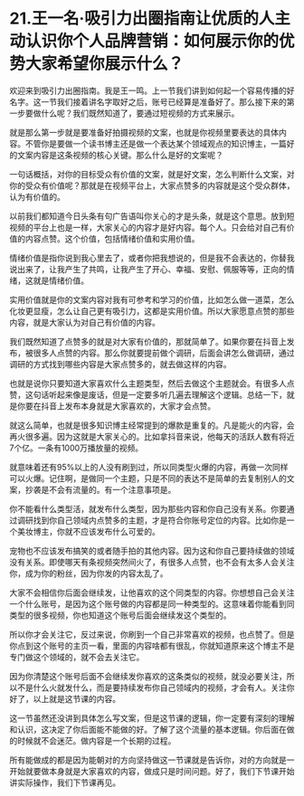 # 21.王一名·吸引力出圈指南让优质的人主动认识你个人品牌营销：如何展示你的优势大家希望你展示什么？

欢迎来到吸引力出圈指南。我是王一鸣。上一节我们讲到如何起一个容易传播的好名字。这一节我们接着讲名字取好之后，账号已经算是准备好了。那么接下来的第一步要做什么呢？我们既然知道了，要通过短视频的方式来展示。

就是那么第一步就是要准备好拍摄视频的文案，也就是你视频里要表达的具体内容。不管你是要做一个读书博主还是做一个表达某个领域观点的知识博主，一篇好的文案内容是这条视频的核心关键。那么什么是好的文案呢？

一句话概括，对你的目标受众有价值的文案，就是好文案，怎么判断什么文案，对你的受众有价值呢？那就是在视频平台上，大家点赞多的内容就是这个受众群体，认为有价值的。

以前我们都知道今日头条有句广告语叫你关心的才是头条，就是这个意思。放到短视频的平台上也是一样，大家关心的内容才是好内容。每个人。只会给对自己有价值的内容点赞。这个价值，包括情绪价值和实用价值。

情绪价值是指你说到我心里去了，或者你把我想说的，但是我不会表达的，你替我说出来了，让我产生了共鸣，让我产生了开心、幸福、安慰、佩服等等，正向的情绪，这就是情绪价值。

实用价值就是你的文案内容对我有可参考和学习的价值，比如怎么做一道菜，怎么化妆更显瘦，怎么让自己更有吸引力，这都是实用价值。所以大家愿意点赞的那些内容，就是大家认为对自己有价值的内容。

我们既然知道了点赞多的就是对大家有价值的，那就简单了。如果你要在抖音上发布，被很多人点赞的内容。那么你就要提前做个调研，后面会讲怎么做调研，通过调研的方式找到哪些内容是大家点赞多的，就去做这样的内容。

也就是说你只要知道大家喜欢什么主题类型，然后去做这个主题就会。有很多人点赞，这句话听起来像是废话，但是一定要多听几遍去理解这个逻辑。总结一下，就是你要在抖音上发布本身就是大家喜欢的，大家才会点赞。

就这么简单，也就是很多知识博主经常提到的爆款是重复的。凡是能火的内容，会再火很多遍。因为这就是大家关心的。比如拿抖音来说，他每天的活跃人数有将近7个亿。一条有1000万播放量的视频。

就意味着还有95%以上的人没有刷到过，所以同类型火爆的内容，再做一次同样可以火爆。记住啊，是做同一个主题，只是不同的表达不是简单的去复制别人的文案，抄袭是不会有流量的。有一个注意事项是。

你不能看什么类型活，就发布什么类型，因为那些内容和你自己没有关系。你要通过调研找到你自己领域内点赞多的主题，才是符合你账号定位的内容。比如你是一个美妆博主，你就不应该发布什么可爱的。

宠物也不应该发布搞笑的或者随手拍的其他内容。因为这和你自己要持续做的领域没有关系。即使哪天有条视频突然间火了，有很多人点赞，也不会有太多人会关注你，成为你的粉丝，因为你发的内容太乱了。

大家不会相信你后面会继续发，让他喜欢的这个同类型的内容。你想想自己会关注一个什么账号，是因为这个账号做的内容都是同一种类型的。这意味着你能看到同类型的很多视频，你也知道这个账号后面会继续发这个类型的。

所以你才会关注它，反过来说，你刷到一个自己非常喜欢的视频，也点赞了。但是你点到这个账号的主页一看，里面的内容啥都有很乱，你就知道原来这个博主不是专门做这个领域的，就不会去关注它。

因为你清楚这个账号后面不会继续发你喜欢的这条类似的视频，就没必要关注，所以不是什么火就发什么，而是要持续发布你自己领域内的视频，才会有人。关注你好了，以上就是这节课的内容。

这一节虽然还没讲到具体怎么写文案，但是这节课的逻辑，你一定要有深刻的理解和认识，这决定了你后面能不能做的好。了解了这个流量的基本逻辑。你后面在做的时候就不会迷茫。做内容是一个长期的过程。

所有能做成的都是因为能朝对的方向坚持做这一节课就是告诉你，对的方向就是一开始就要做本身就是大家喜欢的内容，做成只是时间问题。好了，我们下节课开始讲实际操作，我们下节课再见。

